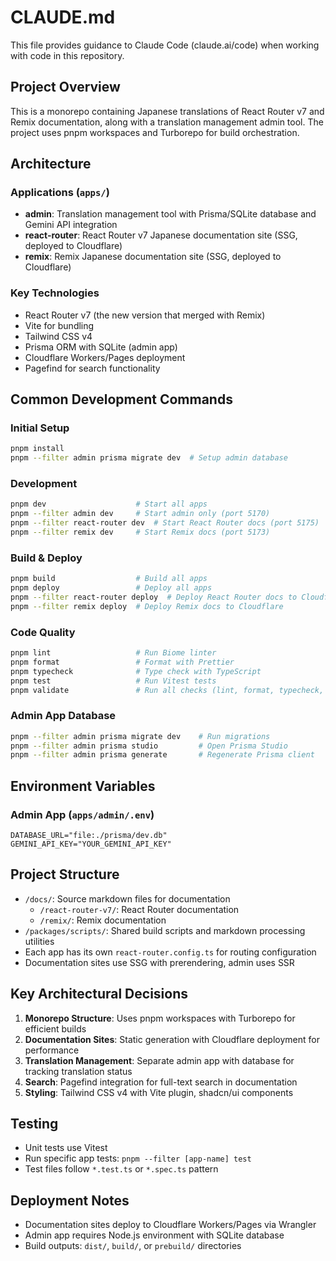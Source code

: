 # CLAUDE.md

This file provides guidance to Claude Code (claude.ai/code) when working with code in this repository.

## Project Overview

This is a monorepo containing Japanese translations of React Router v7 and Remix documentation, along with a translation management admin tool. The project uses pnpm workspaces and Turborepo for build orchestration.

## Architecture

### Applications (`apps/`)

- **admin**: Translation management tool with Prisma/SQLite database and Gemini API integration
- **react-router**: React Router v7 Japanese documentation site (SSG, deployed to Cloudflare)
- **remix**: Remix Japanese documentation site (SSG, deployed to Cloudflare)

### Key Technologies

- React Router v7 (the new version that merged with Remix)
- Vite for bundling
- Tailwind CSS v4
- Prisma ORM with SQLite (admin app)
- Cloudflare Workers/Pages deployment
- Pagefind for search functionality

## Common Development Commands

### Initial Setup

```bash
pnpm install
pnpm --filter admin prisma migrate dev  # Setup admin database
```

### Development

```bash
pnpm dev                    # Start all apps
pnpm --filter admin dev     # Start admin only (port 5170)
pnpm --filter react-router dev  # Start React Router docs (port 5175)
pnpm --filter remix dev     # Start Remix docs (port 5173)
```

### Build & Deploy

```bash
pnpm build                  # Build all apps
pnpm deploy                 # Deploy all apps
pnpm --filter react-router deploy  # Deploy React Router docs to Cloudflare
pnpm --filter remix deploy  # Deploy Remix docs to Cloudflare
```

### Code Quality

```bash
pnpm lint                   # Run Biome linter
pnpm format                 # Format with Prettier
pnpm typecheck              # Type check with TypeScript
pnpm test                   # Run Vitest tests
pnpm validate               # Run all checks (lint, format, typecheck, test)
```

### Admin App Database

```bash
pnpm --filter admin prisma migrate dev    # Run migrations
pnpm --filter admin prisma studio         # Open Prisma Studio
pnpm --filter admin prisma generate       # Regenerate Prisma client
```

## Environment Variables

### Admin App (`apps/admin/.env`)

```env
DATABASE_URL="file:./prisma/dev.db"
GEMINI_API_KEY="YOUR_GEMINI_API_KEY"
```

## Project Structure

- `/docs/`: Source markdown files for documentation
  - `/react-router-v7/`: React Router documentation
  - `/remix/`: Remix documentation
- `/packages/scripts/`: Shared build scripts and markdown processing utilities
- Each app has its own `react-router.config.ts` for routing configuration
- Documentation sites use SSG with prerendering, admin uses SSR

## Key Architectural Decisions

1. **Monorepo Structure**: Uses pnpm workspaces with Turborepo for efficient builds
2. **Documentation Sites**: Static generation with Cloudflare deployment for performance
3. **Translation Management**: Separate admin app with database for tracking translation status
4. **Search**: Pagefind integration for full-text search in documentation
5. **Styling**: Tailwind CSS v4 with Vite plugin, shadcn/ui components

## Testing

- Unit tests use Vitest
- Run specific app tests: `pnpm --filter [app-name] test`
- Test files follow `*.test.ts` or `*.spec.ts` pattern

## Deployment Notes

- Documentation sites deploy to Cloudflare Workers/Pages via Wrangler
- Admin app requires Node.js environment with SQLite database
- Build outputs: `dist/`, `build/`, or `prebuild/` directories
